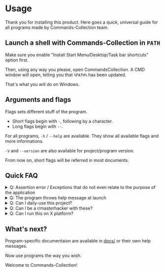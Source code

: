 # Usage

Thank you for installing this product. Here goes a quick, universal guide for all programs made by Commands-Collection team.

## Launch a shell with Commands-Collection in `PATH`

Make sure you enable "Install Start Menu/Desktop/Task bar shortcuts" option first.

Then, using any way you please, open CommandsCollection. A CMD window will open, telling you that `%PATH%` has been updated.

That's what you will do on Windows.

## Arguments and flags

Flags sets different stuff of the program.

* Short flags begin with `-`, following by a character.
* Long flags begin with `--`.

For all programs, `-h` / `--help` are available.
They show all available flags and more informations.

`-V` and `--version` are also available for project/program version.

From now on, short flags will be referred in most documents.

## Quick FAQ

<details>
<summary>Q: Assertion error / Exceptions that do not even relate to the purpose of the application</summary>

A: Report that to us.
</details>

<details>
<summary>Q: The program throws help message at launch</summary>

A: Read it. If there are yes/no typo from either side or you think it **really** should not happened, tell us.
</details>

<details>
<summary>Q: Can I daily-use this project?</summary>

A: Hell no.
</details>

<details>
<summary>Q: Can I be a r/masterhacker with these?</summary>
<details>
<summary>A: Yes.</summary>

(for those who don't know: r/masterhacker is a subreddit that is NOT
 about any **actual** hacking stuff, it instead shows pictures of kids
 running `sudo apt update` and say that "Hey, I'm a hacker now". We,
 Commands-Collection developers, do NOT have any command that can attack
 your/others computer. Do not even ask for one. We're busy completing
 existing ones. Thank you.)
</details>
</details>

<details>
<summary>Q: Can I run this on X platform?</summary>

A: Depends. While we make build script(s) that allows you to build Commands-Collection
for your desired platform (supported ones can be seen at the very top of [Makefile](Makefile)),
there is no gurantee that all commands work well on all platforms.

If you're new to Linux / BSD:
<details>
<ul>
<li>So-called distros, or distributions, exist. Linux in fact is a **kernel**, the heart of the entire
operating system that manages services, provides a set of APIs that Commands-Collection and other
things to use (for example, to delete a file or shutdown your device).</li>
<li>"Linux" that you, we, everyone heard of, refer and use is the Linux **kernel** with a lot of stuff,
from GNU coreutils / UUtils to desktop environments like GNOME or KDE. People - including YOU - do
anything they want: apply patches to source code, generate their own packages and host them somewhere,
create ISOs that yes, a distribution!</li>
<li>One distribution can base on another distribution. The most well-known, and also the..."fattest" (NOT
kidding, you'll see it by yourself) one, Ubuntu, is based on Debian. Linux Mint, which is a lot more user-
friendly (especially ones from Windows) is based on Ubuntu. Can does not mean must - one can be a fully
independent distro. You can make one - Linux From Scratch for example.</li>
<li>Android is a Linux distribution, while Apple OSes are not.</li>
<li>Distribution exists in BSD world.</li>
<li>Due to the term of "distributions", Commands-Collection and many other programs should work on yours.</li>
</ul>
</details>

If you wonder how this works on Windows:
<details>
By calling Windows API exposed to Free Pascal's RTL via `Windows` unit.
</details>

</details>

## What's next?

Program-specific documentaion are available in [docs/](docs/) or their own help messages.

Now use programs the way you wish.

Welcome to Commands-Collection!
